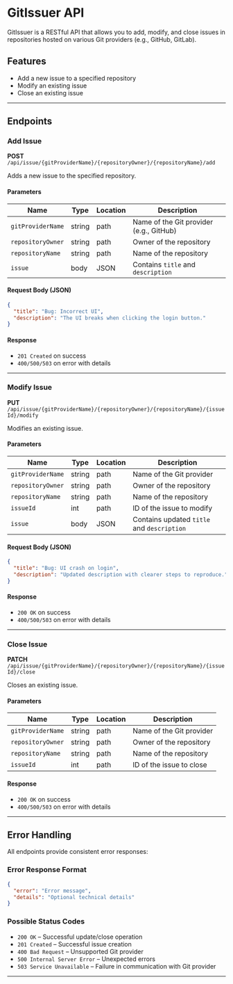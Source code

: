 # GitIssuer API

GitIssuer is a RESTful API that allows you to add, modify, and close issues in repositories hosted on various Git providers (e.g., GitHub, GitLab).

## Features

- Add a new issue to a specified repository
- Modify an existing issue
- Close an existing issue

---

## Endpoints

### Add Issue

**POST** `/api/issue/{gitProviderName}/{repositoryOwner}/{repositoryName}/add`

Adds a new issue to the specified repository.

#### Parameters

| Name               | Type   | Location   | Description                             |
|--------------------|--------|------------|-----------------------------------------|
| `gitProviderName`  | string | path       | Name of the Git provider (e.g., GitHub) |
| `repositoryOwner`  | string | path       | Owner of the repository                 |
| `repositoryName`   | string | path       | Name of the repository                  |
| `issue`            | body   | JSON       | Contains `title` and `description`      |

#### Request Body (JSON)

```json
{
  "title": "Bug: Incorrect UI",
  "description": "The UI breaks when clicking the login button."
}
```

#### Response

- `201 Created` on success  
- `400/500/503` on error with details

---

### Modify Issue

**PUT** `/api/issue/{gitProviderName}/{repositoryOwner}/{repositoryName}/{issueId}/modify`

Modifies an existing issue.

#### Parameters

| Name               | Type   | Location | Description                              |
|--------------------|--------|----------|------------------------------------------|
| `gitProviderName`  | string | path     | Name of the Git provider                 |
| `repositoryOwner`  | string | path     | Owner of the repository                  |
| `repositoryName`   | string | path     | Name of the repository                   |
| `issueId`          | int    | path     | ID of the issue to modify                |
| `issue`            | body   | JSON     | Contains updated `title` and `description` |

#### Request Body (JSON)

```json
{
  "title": "Bug: UI crash on login",
  "description": "Updated description with clearer steps to reproduce."
}
```

#### Response

- `200 OK` on success  
- `400/500/503` on error with details

---

### Close Issue

**PATCH** `/api/issue/{gitProviderName}/{repositoryOwner}/{repositoryName}/{issueId}/close`

Closes an existing issue.

#### Parameters

| Name               | Type   | Location | Description                              |
|--------------------|--------|----------|------------------------------------------|
| `gitProviderName`  | string | path     | Name of the Git provider                 |
| `repositoryOwner`  | string | path     | Owner of the repository                  |
| `repositoryName`   | string | path     | Name of the repository                   |
| `issueId`          | int    | path     | ID of the issue to close                 |

#### Response

- `200 OK` on success  
- `400/500/503` on error with details

---

## Error Handling

All endpoints provide consistent error responses:

### Error Response Format

```json
{
  "error": "Error message",
  "details": "Optional technical details"
}
```

### Possible Status Codes

- `200 OK` – Successful update/close operation  
- `201 Created` – Successful issue creation  
- `400 Bad Request` – Unsupported Git provider  
- `500 Internal Server Error` – Unexpected errors  
- `503 Service Unavailable` – Failure in communication with Git provider

---